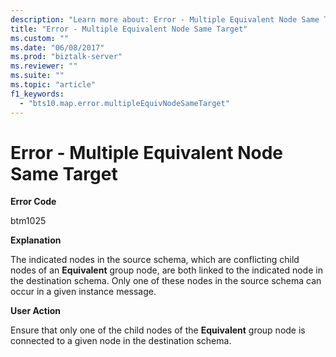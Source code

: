 ```yaml
---
description: "Learn more about: Error - Multiple Equivalent Node Same Target"
title: "Error - Multiple Equivalent Node Same Target"
ms.custom: ""
ms.date: "06/08/2017"
ms.prod: "biztalk-server"
ms.reviewer: ""
ms.suite: ""
ms.topic: "article"
f1_keywords: 
  - "bts10.map.error.multipleEquivNodeSameTarget"
---
```

# Error - Multiple Equivalent Node Same Target
**Error Code**  
  
 btm1025  
  
 **Explanation**  
  
 The indicated nodes in the source schema, which are conflicting child nodes of an **Equivalent** group node, are both linked to the indicated node in the destination schema. Only one of these nodes in the source schema can occur in a given instance message.  
  
 **User Action**  
  
 Ensure that only one of the child nodes of the **Equivalent** group node is connected to a given node in the destination schema.
